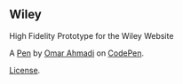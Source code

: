 Wiley
-----
High Fidelity Prototype for the Wiley Website

A [Pen](http://codepen.io/daizg/pen/YWdWBR) by [Omar Ahmadi](http://codepen.io/daizg) on [CodePen](http://codepen.io/).

[License](http://codepen.io/daizg/pen/YWdWBR/license).